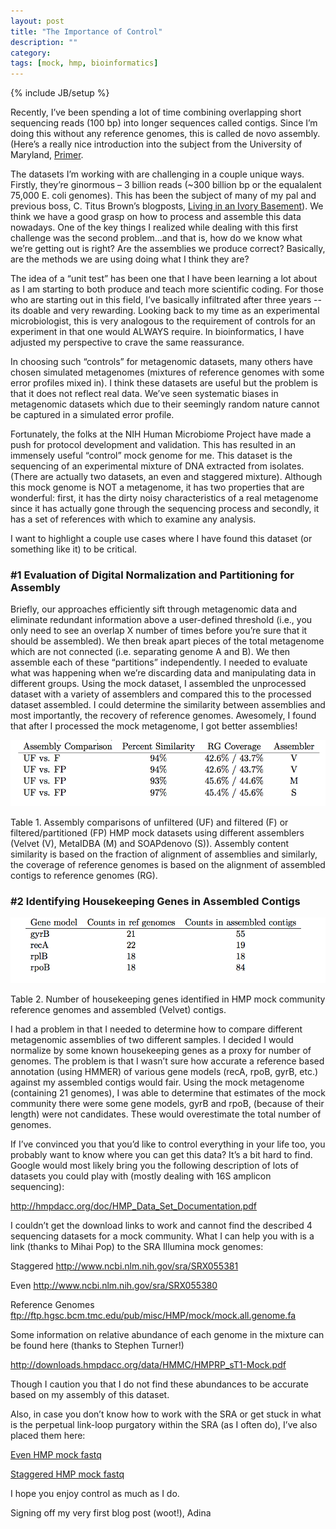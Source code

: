 ```yaml
---
layout: post
title: "The Importance of Control"
description: ""
category: 
tags: [mock, hmp, bioinformatics]
---
```

{% include JB/setup %}
<p>Recently, I’ve been spending a lot of time combining overlapping short sequencing reads (100 bp) into longer sequences called contigs.  Since I’m doing this without any reference genomes, this is called de novo assembly.  (Here’s a really nice introduction into the subject from the University of Maryland, <a href="http://www.cbcb.umd.edu/research/assembly_primer.shtml">Primer</a>.</p>

<p>The datasets I’m working with are challenging in a couple unique ways.  Firstly, they’re ginormous – 3 billion reads (~300 billion bp or the equalalent 75,000 E. coli genomes).  This has been the subject of many of my pal and previous boss, C. Titus Brown’s blogposts, <a href="http://ivory.idyll.org/blog/">Living in an Ivory Basement</a>).  We think we have a good grasp on how to process and assemble this data nowadays.   One of the key things I realized while dealing with this first challenge was the second problem…and that is, how do we know what we’re getting out is right?  Are the assemblies we produce correct?   Basically, are the methods we are using doing what I think they are?</p>

<p>The idea of a “unit test” has been one that I have been learning a lot about as I am starting to both produce and teach more scientific coding.  For those who are starting out in this field, I’ve basically infiltrated after three years -- its doable and very rewarding.  Looking back to my time as an experimental microbiologist, this is very analogous to the requirement of controls for an experiment in that one would ALWAYS require.  In bioinformatics, I have adjusted my perspective to crave the same reassurance.</p>

<p>In choosing such “controls” for metagenomic datasets, many others have chosen simulated metagenomes (mixtures of reference genomes with some error profiles mixed in).  I think these datasets are useful but the problem is that it does not reflect real data.  We’ve seen systematic biases in metagenomic datasets which due to their seemingly random nature cannot be captured in a simulated error profile.</p>

<p>Fortunately, the folks at the NIH Human Microbiome Project have made a push for protocol development and validation.  This has resulted in an immensely useful “control” mock genome for me.  This dataset is the sequencing of an experimental mixture of DNA extracted from isolates.  (There are actually two datasets, an even and staggered mixture).  Although this mock genome is NOT a metagenome, it has two properties that are wonderful:  first, it has the dirty noisy characteristics of a real metagenome since it has actually gone through the sequencing process and secondly, it has a set of references with which to examine any analysis.</p>

<p>I want to highlight a couple use cases where I have found this dataset (or something like it) to be critical.</p>

<h3>#1 Evaluation of Digital Normalization and Partitioning for Assembly</h3>

<p>Briefly, our approaches efficiently sift through metagenomic data and eliminate redundant information above a user-defined threshold (i.e., you only need to see an overlap X number of times before you’re sure that it should be assembled).  We then break apart pieces of the total metagenome which are not connected (i.e. separating genome A and B).  We then assemble each of these “partitions” independently.  I needed to evaluate what was happening when we’re discarding data and manipulating data in different groups.  Using the mock dataset, I assembled the unprocessed dataset with a variety of assemblers and compared this to the processed dataset assembled.  I could determine the similarity between assemblies and most importantly, the recovery of reference genomes.  Awesomely, I found that after I processed the mock metagenome, I got better assemblies!</p>

<img src="./_posts/figures/2012-11-06-control/table1.png">

<p>Table 1. Assembly comparisons of unfiltered (UF) and filtered (F) or filtered/partitioned (FP) HMP mock datasets using different assemblers (Velvet (V), MetaIDBA (M) and SOAPdenovo (S)).  Assembly content similarity is based on the fraction of alignment of assemblies and similarly, the coverage of reference genomes is based on the alignment of assembled contigs to reference genomes (RG).</p>

<h3>#2 Identifying Housekeeping Genes in Assembled Contigs</h3>

<img src="./_posts/figures/2012-11-06-control/table2.png">

<p> Table 2. Number of housekeeping genes identified in HMP mock community reference genomes and assembled (Velvet) contigs.

<p>I had a problem in that I needed to determine how to compare different metagenomic assemblies of two different samples.  I decided I would normalize by some known housekeeping genes as a proxy for number of genomes.  The problem is that I wasn’t sure how accurate a reference based annotation (using HMMER) of various gene models (recA, rpoB, gyrB, etc.) against my assembled contigs would fair.  Using the mock metagenome (containing 21 genomes), I was able to determine that estimates of the mock community there were some gene models, gyrB and rpoB, (because of their length) were not candidates. These would overestimate the total number of genomes.</p>

<p>If I’ve convinced you that you’d like to control everything in your life too, you probably want to know where you can get this data?  It’s a bit hard to find.  Google would most likely bring you the following description of lots of datasets you could play with (mostly dealing with 16S amplicon sequencing):</p>

<p><a href="http://hmpdacc.org/doc/HMP_Data_Set_Documentation.pdf">http://hmpdacc.org/doc/HMP_Data_Set_Documentation.pdf</a></p>

<p>I couldn’t get the download links to work and cannot find the described 4 sequencing datasets for a mock community.  What I can help you with is a link (thanks to Mihai Pop) to the SRA Illumina mock genomes:</p>

<p>Staggered
<a href="http://www.ncbi.nlm.nih.gov/sra/SRX055381">http://www.ncbi.nlm.nih.gov/sra/SRX055381</a></p>

<p>Even
<a href="http://www.ncbi.nlm.nih.gov/sra/SRX055380">http://www.ncbi.nlm.nih.gov/sra/SRX055380</a></p>

<p>Reference Genomes
<a href="ftp://ftp.hgsc.bcm.tmc.edu/pub/misc/HMP/mock/mock.all.genome.fa">ftp://ftp.hgsc.bcm.tmc.edu/pub/misc/HMP/mock/mock.all.genome.fa</a></p>

<p>Some information on relative abundance of each genome in the mixture can be found here (thanks to Stephen Turner!)</p>

<p><a href="http://downloads.hmpdacc.org/data/HMMC/HMPRP_sT1-Mock.pdf">http://downloads.hmpdacc.org/data/HMMC/HMPRP_sT1-Mock.pdf</a></p>

<p>Though I caution you that I do not find these abundances to be accurate based on my assembly of this dataset.</p>

<p>Also, in case you don’t know how to work with the SRA or get stuck in what is the perpetual link-loop purgatory within the SRA (as I often do), I’ve also placed them here:</p>

<p><a href="http://lyorn.idyll.org/~adina/SRR172902.fastq.gz">Even HMP mock fastq</a></p>

<p><a href="http://lyorn.idyll.org/~adina/SRR172903.fastq.gz">Staggered HMP mock fastq</a></p>

<p>I hope you enjoy control as much as I do.</p>

<p>Signing off my very first blog post (woot!),
Adina</p>

